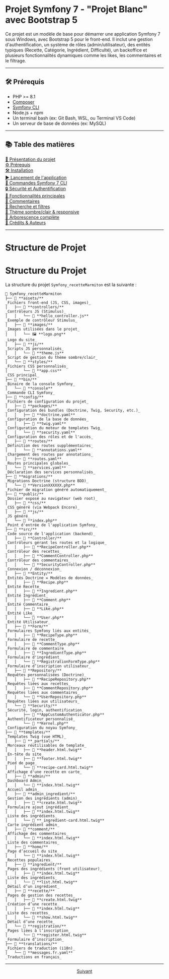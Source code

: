 # Projet Symfony 7 - "Projet Blanc" avec Bootstrap 5

Ce projet est un modèle de base pour démarrer une application Symfony 7 sous Windows, avec Bootstrap 5 pour le front-end. Il inclut une gestion d'authentification, un système de rôles (admin/utilisateur), des entités typiques (Recette, Catégorie, Ingrédient, Difficulté), un backoffice et plusieurs fonctionnalités dynamiques comme les likes, les commentaires et le filtrage.


---

## 🛠 Prérequis

- PHP >= 8.1
- [Composer](https://getcomposer.org/)
- [Symfony CLI](https://symfony.com/download)
- Node.js + npm
- Un terminal bash (ex: Git Bash, WSL, ou Terminal VS Code)
- Un serveur de base de données (ex: MySQL)

---

## 📚 Table des matières

[🚀 Présentation du projet](#-présentation-du-projet)  
[⚙️ Prérequis](#️-prérequis)  
[🛠️ Installation](#️-installation)  
[▶️ Lancement de l'application](#️-lancement-de-lapplication)  
[🔧 Commandes Symfony 7 CLI](#-commandes-symfony-7-cli)  
[🔒 Sécurité et Authentification](#-sécurité-et-authentification)  
[🧩 Fonctionnalités principales](#-fonctionnalités-principales)  
[💬 Commentaires](#-commentaires)  
[🔎 Recherche et filtres](#-recherche-et-filtres)  
[🎨 Thème sombre/clair & responsive](#-thème-sombreclair--responsive)  
[📂 Arborescence complète](#-arborescence-complète)  
[📝 Crédits & Auteurs](#-crédits--auteurs)

---

# Structure de Projet 

# Structure du Projet

La structure du projet `Symfony_recetteMarmiton` est la suivante :

```plaintext
📁 Symfony_recetteMarmiton  
├── 📂 **assets/**                                                         _Fichiers front-end (JS, CSS, images)_  
│   ├── 📂 **controllers/**                                                _Contrôleurs JS (Stimulus)_  
│   │   └── 📜 **hello_controller.js**                                     _Exemple de contrôleur Stimulus_  
│   ├── 📂 **images/**                                                     _Images utilisées dans le projet_  
│   │   └── 🖼️ **logo.png**                                                _Logo du site_  
│   ├── 📂 **js/**                                                         _Scripts JS personnalisés_  
│   │   └── 📜 **theme.js**                                                _Script de gestion du thème sombre/clair_  
│   └── 📂 **styles/**                                                     _Fichiers CSS personnalisés_  
│       └── 🎨 **app.css**                                                 _CSS principal_  
├── 📂 **bin/**                                                            _Binaire de la console Symfony_  
│   └── 📜 **console**                                                     _Commande CLI Symfony_  
├── 📂 **config/**                                                         _Fichiers de configuration du projet_  
│   ├── 📂 **packages/**                                                   _Configuration des bundles (Doctrine, Twig, Security, etc.)_  
│   │   ├── 📜 **doctrine.yaml**                                           _Configuration de la base de données_  
│   │   ├── 📜 **twig.yaml**                                               _Configuration du moteur de templates Twig_  
│   │   └── 📜 **security.yaml**                                           _Configuration des rôles et de l'accès_  
│   ├── 📂 **routes/**                                                     _Définition des routes supplémentaires_  
│   │   └── 📜 **annotations.yaml**                                        _Chargement des routes par annotations_  
│   ├── 📜 **routes.yaml**                                                 _Routes principales globales_  
│   └── 📜 **services.yaml**                                               _Déclaration des services personnalisés_  
├── 📂 **migrations/**                                                     _Migrations Doctrine (structure BDD)_  
│   └── 📜 **VersionXXXXXX.php**                                           _Fichier de migration généré automatiquement_  
├── 📂 **public/**                                                         _Dossier exposé au navigateur (web root)_  
│   ├── 📂 **css/**                                                        _CSS généré (via Webpack Encore)_  
│   ├── 📂 **js/**                                                         _JS généré_  
│   └── 📜 **index.php**                                                   _Point d'entrée de l'application Symfony_  
├── 📂 **src/**                                                            _Code source de l'application (backend)_  
│   ├── 📂 **Controller/**                                                 _Contrôleurs gérant les routes et la logique_  
│   │   ├── 📜 **RecipeController.php**                                    _Contrôleur des recettes_  
│   │   ├── 📜 **CommentController.php**                                   _Contrôleur des commentaires_  
│   │   └── 📜 **SecurityController.php**                                  _Connexion / déconnexion_  
│   ├── 📂 **Entity/**                                                     _Entités Doctrine = Modèles de données_  
│   │   ├── 📜 **Recipe.php**                                              _Entité Recette_  
│   │   ├── 📜 **Ingredient.php**                                          _Entité Ingrédient_  
│   │   ├── 📜 **Comment.php**                                             _Entité Commentaire_  
│   │   ├── 📜 **Like.php**                                                _Entité Like_  
│   │   └── 📜 **User.php**                                                _Entité Utilisateur_  
│   ├── 📂 **Form/**                                                       _Formulaires Symfony liés aux entités_  
│   │   ├── 📜 **RecipeType.php**                                          _Formulaire de recette_  
│   │   ├── 📜 **CommentType.php**                                         _Formulaire de commentaire_  
│   │   ├── 📜 **IngredientType.php**                                      _Formulaire d'ingrédient_  
│   │   └── 📜 **RegistrationFormType.php**                                _Formulaire d’inscription utilisateur_  
│   ├── 📂 **Repository/**                                                 _Requêtes personnalisées (Doctrine)_  
│   │   ├── 📜 **RecipeRepository.php**                                    _Requêtes liées aux recettes_  
│   │   ├── 📜 **CommentRepository.php**                                   _Requêtes liées aux commentaires_  
│   │   └── 📜 **UserRepository.php**                                      _Requêtes liées aux utilisateurs_  
│   └── 📂 **Security/**                                                   _Sécurité, login, authentification_  
│       ├── 📜 **AppCustomAuthenticator.php**                              _Authentificateur personnalisé_  
│       └── 📜 **Kernel.php**                                              _Configuration du noyau Symfony_  
├── 📂 **templates/**                                                      _Templates Twig (vue HTML)_  
│   ├── 📂 **_partials/**                                                  _Morceaux réutilisables de template_  
│   │   ├── 📜 **header.html.twig**                                        _En-tête du site_  
│   │   ├── 📜 **footer.html.twig**                                        _Pied de page_  
│   │   └── 📜 **recipe-card.html.twig**                                   _Affichage d'une recette en carte_  
│   ├── 📂 **admin/**                                                      _Dashboard Admin_  
│   │   └── 📜 **index.html.twig**                                         _Accueil admin_  
│   ├── 📂 **admin_ingredient/**                                           _Gestion des ingrédients (admin)_  
│   │   ├── 📜 **create.html.twig**                                        _Formulaire ajout ingrédient_  
│   │   ├── 📜 **index.html.twig**                                         _Liste des ingrédients_  
│   │   └── 📜 **_ingredient-card.html.twig**                              _Carte ingrédient admin_  
│   ├── 📂 **comment/**                                                    _Affichage des commentaires_  
│   │   └── 📜 **index.html.twig**                                         _Liste des commentaires_  
│   ├── 📂 **home/**                                                       _Page d’accueil du site_  
│   │   └── 📜 **index.html.twig**                                         _Recettes populaires_  
│   ├── 📂 **ingredient/**                                                 _Pages des ingrédients (front utilisateur)_  
│   │   ├── 📜 **index.html.twig**                                         _Liste des ingrédients_  
│   │   └── 📜 **list.html.twig**                                          _Détail d’un ingrédient_  
│   ├── 📂 **recette/**                                                    _Pages de gestion des recettes_  
│   │   ├── 📜 **create.html.twig**                                        _Création d’une recette_  
│   │   ├── 📜 **index.html.twig**                                         _Liste des recettes_  
│   │   └── 📜 **show.html.twig**                                          _Détail d’une recette_  
│   └── 📂 **registration/**                                               _Pages liées à l’inscription_  
│       └── 📜 **register.html.twig**                                      _Formulaire d’inscription_  
├── 📂 **translations/**                                                   _Fichiers de traduction (i18n)_  
│   └── 📜 **messages.fr.yaml**                                            _Traductions en français_  

```

---

<p align="center">
  <a href="Procedures A à Z/installation.md">Suivant</a>
</p>